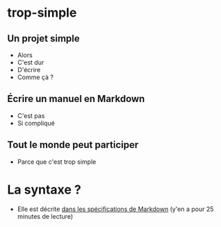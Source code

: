 # trop-simple
## Un projet simple

- Alors
- C'est dur
- D'écrire 
- Comme çà ?


## Écrire un manuel en Markdown

- C'est pas
- Si compliqué

## Tout le monde peut participer

- Parce que c'est trop simple

# La syntaxe ?

- Elle est décrite [dans les spécifications de Markdown](https://daringfireball.net/projects/markdown/syntax) (y'en a pour 25 minutes de lecture)
